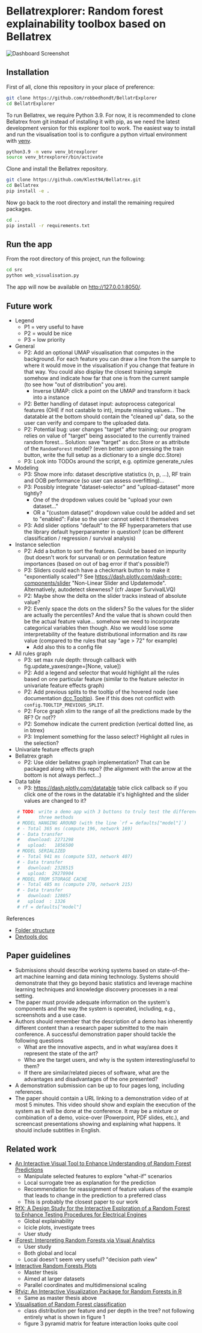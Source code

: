 # Bellatrexplorer: Random forest explainability toolbox based on Bellatrex

<img src="src/assets/screenshot_dashboard.jpeg" alt="Dashboard Screenshot" style="max-width: 800px;"/>

## Installation
First of all, clone this repository in your place of preference:
```bash
git clone https://github.com/robbedhondt/BellatrExplorer
cd BellatrExplorer
```
To run Bellatrex, we require Python 3.9. For now, it is recommended to clone Bellatrex from git instead of installing it with pip, as we need the latest development version for this explorer tool to work. The easiest way to install and run the visualisation tool is to configure a python virtual environment with [venv](https://docs.python.org/3/library/venv.html).
```bash
python3.9 -m venv venv_btrexplorer
source venv_btrexplorer/bin/activate
```

Clone and install the Bellatrex repository.
```bash
git clone https://github.com/Klest94/Bellatrex.git
cd Bellatrex
pip install -e .
```

Now go back to the root directory and install the remaining required packages.
```bash
cd ..
pip install -r requirements.txt
```

## Run the app
From the root directory of this project, run the following:
```bash
cd src
python web_visualisation.py
```

The app will now be available on http://127.0.0.1:8050/.

## Future work
- Legend
    - P1 = very useful to have
    - P2 = would be nice
    - P3 = low priority
- General
    - P2: Add an optional UMAP visualisation that computes in the background. For each feature you can draw a line from the sample to where it would move in the visualisation if you change that feature in that way. You could also display the closest training sample somehow and indicate how far that one is from the current sample (to see how "out of distribution" you are).
        - Inverse UMAP: click a point on the UMAP and transform it back into a instance
    - P2: Better handling of dataset input: autoprocess categorical features (OHE if not castable to int), impute missing values... The datatable at the bottom should contain the "cleaned up" data, so the user can verify and compare to the uploaded data.
    - P2: Potential bug: user changes "target" after training; our program relies on value of "target" being associated to the currently trained random forest... Solution: save "target" as dcc.Store or as attribute of the `RandomForest` model? (even better: upon pressing the train button, write the full setup as a dictionary to a single dcc.Store)
    - P3: Look into TODOs around the script, e.g. optimize generate_rules
- Modeling
    - P3: Show more info: dataset descriptive statistics (n, p, ...), RF train and OOB performance (so user can assess overfitting)...
    - P3: Possibly integrate "dataset-selector" and "upload-dataset" more tightly?
        - One of the dropdown values could be "upload your own dataset..."
        - OR a "(custom dataset)" dropdown value could be added and set to "enabled": False so the user cannot select it themselves
    - P3: Add slider options "default" to the RF hyperparameters that use the library default hyperparameter in question? (can be different classification / regression / survival analysis)
- Instance selection
    - P2: Add a button to sort the features. Could be based on impurity (but doesn't work for survanal) or on permutation feature importances (based on out of bag error if that's possible?)
    - P3: Sliders could each have a checkmark button to make it "exponentially scaled"? See https://dash.plotly.com/dash-core-components/slider "Non-Linear Slider and Updatemode". Alternatively, autodetect skewness? (cfr Jasper SurvivalLVQ)
    - P2: Maybe show the delta on the slider tracks instead of absolute value?
    - P2: Evenly space the dots on the sliders? So the values for the slider are actually the percentiles? And the value that is shown could then be the actual feature value... somehow we need to incorporate categorical variables then though. Also we would lose some interpretability of the feature distributional information and its raw value (compared to the rules that say "age > 72" for example)
        - Add also this to a config file
- All rules graph
    - P3: set max rule depth: through callback with fig.update_yaxes(range=[None, value])
    - P2: Add a legend and selector that would highlight all the rules based on one particular feature (similar to the feature selector in univariate feature effects graph)
    - P2: Add previous splits to the tooltip of the hovered node (see documentation [dcc.Tooltip](https://dash.plotly.com/dash-core-components/tooltip)). See if this does not conflict with `config.TOOLTIP_PREVIOUS_SPLIT`.
    - P2: Force graph xlim to the range of all the predictions made by the RF? Or not??
    - P2: Somehow indicate the current prediction (vertical dotted line, as in btrex)
    - P3: Implement something for the lasso select? Highlight all rules in the selection?
- Univariate feature effects graph
- Bellatrex graph
    - P2: Use older bellatrex graph implementation? That can be packaged along with this repo? (the alignment with the arrow at the bottom is not always perfect...)
- Data table
    - P3: https://dash.plotly.com/datatable table click callback so if you click one of the rows in the datatable it's highlighted and the slider values are changed to it?
```python
    # TODO: write a demo app with 3 buttons to truly test the difference of these
    #       three methods
    # MODEL HANGING AROUND (with the line `rf = defaults["model"]`)
    # - Total 365 ms (compute 196, network 169)
    # - Data transfer
    #   download: 2271298
    #   upload:   1856500
    # MODEL SERIALIZED
    # - Total 941 ms (compute 533, network 407)
    # - Data transfer
    #   download: 2328515
    #   upload:  29270904
    # MODEL FROM STORAGE CACHE
    # - Total 485 ms (compute 270, network 215)
    # - Data transfer
    #   download: 128057
    #   upload  : 1326
    # rf = defaults["model"]
```

References
- [Folder structure](https://community.plotly.com/t/structuring-a-large-dash-application-best-practices-to-follow/62739)
- [Devtools doc](https://dash.plotly.com/devtools)

## Paper guidelines
- Submissions should describe working systems based on state-of-the-art machine learning and data mining technology. Systems should demonstrate that they go beyond basic statistics and leverage machine learning techniques and knowledge discovery processes in a real setting.
- The paper must provide adequate information on the system's components and the way the system is operated, including, e.g., screenshots and a use case.
- Authors should remember that the description of a demo has inherently different content than a research paper submitted to the main conference. A successful demonstration paper should tackle the following questions
    - What are the innovative aspects, and in what way/area does it represent the state of the art?
    - Who are the target users, and why is the system interesting/useful to them?
    - If there are similar/related pieces of software, what are the advantages and disadvantages of the one presented?
- A demonstration submission can be up to four pages long, including references. 
- The paper should contain a URL linking to a demonstration video of at most 5 minutes. This video should show and explain the execution of the system as it will be done at the conference. It may be a mixture or combination of a demo, voice-over (Powerpoint, PDF slides, etc.), and screencast presentations showing and explaining what happens. It should include subtitles in English.

## Related work
- [An Interactive Visual Tool to Enhance Understanding of Random Forest Predictions](https://web.archive.org/web/20210312061825id_/https://publikationen.bibliothek.kit.edu/1000130424/105524939)
    - Manipulate selected features to explore "what-if" scenarios
    - Local surrogate tree as explanation for the prediction
    - Recommendation for reassignment of feature values of the example that leads to change in the prediction to a preferred class
    - This is probably the closest paper to our work
- [RfX: A Design Study for the Interactive Exploration of a Random Forest to Enhance Testing Procedures for Electrical Engines](https://onlinelibrary.wiley.com/doi/pdfdirect/10.1111/cgf.14452?download=true)
    - Global explainability
    - Icicle plots, investigate trees
    - User study
- [iForest: Interpreting Random Forests via Visual Analytics](https://ieeexplore.ieee.org/stamp/stamp.jsp?tp=&arnumber=8454906)
    - User study
    - Both global and local
    - Local doesn't seem very useful? "decision path view"
- [Interactive Random Forests Plots](https://digitalcommons.usu.edu/cgi/viewcontent.cgi?article=1148&context=gradreports)
    - Master thesis
    - Aimed at larger datasets
    - Parallel coordinates and multidimensional scaling
- [Rfviz: An Interactive Visualization Package for Random Forests in R](https://digitalcommons.usu.edu/cgi/viewcontent.cgi?article=2360&context=gradreports)
    - Same as master thesis above
- [Visualisation of Random Forest classification](https://journals.sagepub.com/doi/full/10.1177/14738716241260745)
    - class distribution per feature and per depth in the tree? not following entirely what is shown in figure 1
    - figure 3 pyramid matrix for feature interaction looks quite cool
